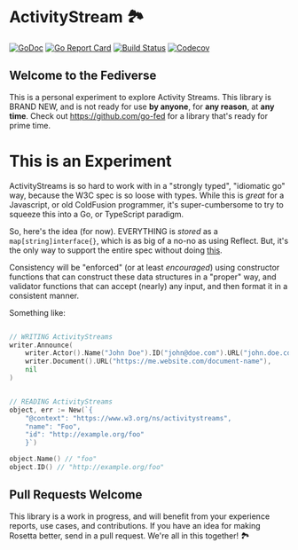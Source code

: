 # ActivityStream 🏞

[![GoDoc](http://img.shields.io/badge/go-documentation-blue.svg?style=flat-square)](http://pkg.go.dev/github.com/benpate/activitystream)
[![Go Report Card](https://goreportcard.com/badge/github.com/benpate/activitystream?style=flat-square)](https://goreportcard.com/report/github.com/benpate/activitystream)
[![Build Status](http://img.shields.io/travis/benpate/activitystream.svg?style=flat-square)](https://travis-ci.org/benpate/activitystream)
[![Codecov](https://img.shields.io/codecov/c/github/benpate/activitystream.svg?style=flat-square)](https://codecov.io/gh/benpate/activitystream)

## Welcome to the Fediverse
This is a personal experiment to explore Activity Streams.  This library is BRAND NEW, and is not ready for use **by anyone**, for **any reason**, at **any time**.  Check out https://github.com/go-fed for a library that's ready for prime time.


# This is an Experiment

ActivityStreams is so hard to work with in a "strongly typed", "idiomatic go" way, because the W3C spec is so loose with types.  While this is *great* for a Javascript, or old ColdFusion programmer, it's super-cumbersome to try to squeeze this into a Go, or TypeScript paradigm.

So, here's the idea (for now).  EVERYTHING is *stored* as a `map[string]interface{}`, which is as big of a no-no as using Reflect.  But, it's the only way to support the entire spec without doing [this](https://github.com/go-fed/activity/blob/master/streams/vocab/gen_type_activitystreams_accept_interface.go).

Consistency will be "enforced" (or at least *encouraged*) using constructor functions that can construct these data structures in a "proper" way, and validator functions that can accept (nearly) any input, and then format it in a consistent manner.

Something like:

```go

// WRITING ActivityStreams
writer.Announce(
    writer.Actor().Name("John Doe").ID("john@doe.com").URL("john.doe.com"),
    writer.Document().URL("https://me.website.com/document-name"),
    nil
)


// READING ActivityStreams
object, err := New(`{
    "@context": "https://www.w3.org/ns/activitystreams",
    "name": "Foo",
    "id": "http://example.org/foo"
    }`)

object.Name() // "foo"
object.ID() // "http://example.org/foo"

```

## Pull Requests Welcome

This library is a work in progress, and will benefit from your experience reports, use cases, and contributions.  If you have an idea for making Rosetta better, send in a pull request.  We're all in this together! 🏞
